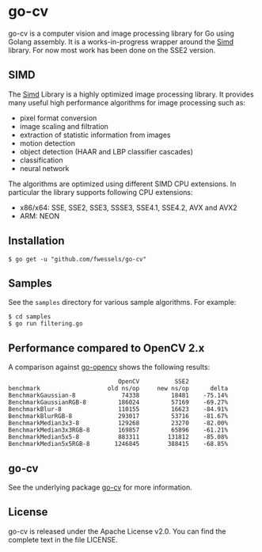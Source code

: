 # go-cv

go-cv is a computer vision and image processing library for Go using Golang assembly. It is a works-in-progress wrapper around the [Simd](https://github.com/ermig1979/Simd) library. For now most work has been done on the SSE2 version.

## SIMD
The [Simd](https://github.com/ermig1979/Simd) Library is a highly optimized image processing library. It provides many useful high performance algorithms for image processing such as:
- pixel format conversion
- image scaling and filtration
- extraction of statistic information from images
- motion detection
- object detection (HAAR and LBP classifier cascades)
- classification
- neural network

The algorithms are optimized using different SIMD CPU extensions. In particular the library supports following CPU extensions:
- x86/x64: SSE, SSE2, SSE3, SSSE3, SSE4.1, SSE4.2, AVX and AVX2
- ARM: NEON

## Installation

```
$ go get -u "github.com/fwessels/go-cv"
```

## Samples

See the `samples` directory for various sample algorithms. For example:

```
$ cd samples
$ go run filtering.go
```

## Performance compared to OpenCV 2.x

A comparison against [go-opencv](https://github.com/lazywei/go-opencv) shows the following results:

```
                               OpenCV          SSE2
benchmark                   old ns/op     new ns/op      delta
BenchmarkGaussian-8             74338         18481    -75.14%
BenchmarkGaussianRGB-8         186024         57169    -69.27%
BenchmarkBlur-8                110155         16623    -84.91%
BenchmarkBlurRGB-8             293017         53716    -81.67%
BenchmarkMedian3x3-8           129268         23270    -82.00%
BenchmarkMedian3x3RGB-8        169857         65896    -61.21%
BenchmarkMedian5x5-8           883311        131812    -85.08%
BenchmarkMedian5x5RGB-8       1246845        388415    -68.85%
```


## go-cv

See the underlying package [go-cv](https://github.com/fwessels/go-cv/) for more information.

## License

go-cv is released under the Apache License v2.0. You can find the complete text in the file LICENSE.
